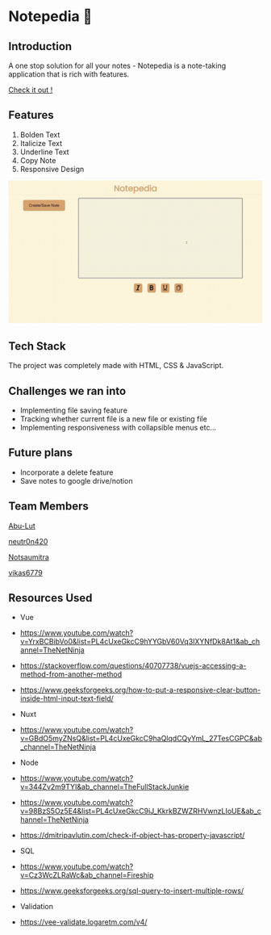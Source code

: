 # Notepedia 📝
## Introduction
 A one stop solution for all your notes - Notepedia is a note-taking application that is rich with features.
 
 [Check it out !](https://notepedia.netlify.app/)

## Features 

1. Bolden Text
2. Italicize Text
3. Underline Text
4. Copy Note 
5. Responsive Design

![](https://github.com/neutr0n420/DN-Hackathon/blob/main/images/notepadAppFinal.gif)

## Tech Stack
 The project was completely made with HTML, CSS & JavaScript.
 
## Challenges we ran into

- Implementing file saving feature 
- Tracking whether current file is a new file or existing file
- Implementing responsiveness with collapsible menus etc...

## Future plans
- Incorporate a delete feature 
- Save notes to google drive/notion

## Team Members

[Abu-Lut](https://github.com/Abu-Lut)

[neutr0n420](https://github.com/neutr0n420)

[Notsaumitra](https://github.com/Notsaumitra)

[vikas6779](https://github.com/vikas6779)

## Resources Used

* Vue
 * https://www.youtube.com/watch?v=YrxBCBibVo0&list=PL4cUxeGkcC9hYYGbV60Vq3IXYNfDk8At1&ab_channel=TheNetNinja
 * https://stackoverflow.com/questions/40707738/vuejs-accessing-a-method-from-another-method
 * https://www.geeksforgeeks.org/how-to-put-a-responsive-clear-button-inside-html-input-text-field/
 
* Nuxt
 * https://www.youtube.com/watch?v=GBdO5myZNsQ&list=PL4cUxeGkcC9haQlqdCQyYmL_27TesCGPC&ab_channel=TheNetNinja

* Node
 * https://www.youtube.com/watch?v=344Zv2m9TYI&ab_channel=TheFullStackJunkie
 * https://www.youtube.com/watch?v=98BzS5Oz5E4&list=PL4cUxeGkcC9iJ_KkrkBZWZRHVwnzLIoUE&ab_channel=TheNetNinja
 * https://dmitripavlutin.com/check-if-object-has-property-javascript/

* SQL
 * https://www.youtube.com/watch?v=Cz3WcZLRaWc&ab_channel=Fireship
 * https://www.geeksforgeeks.org/sql-query-to-insert-multiple-rows/

* Validation
 * https://vee-validate.logaretm.com/v4/



